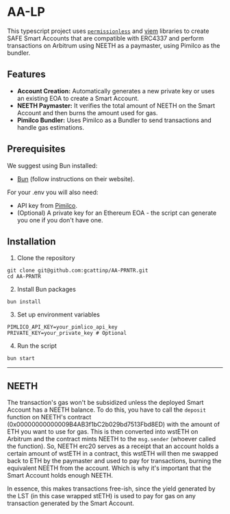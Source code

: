 # AA-LP

This typescript project uses [`permissionless`](https://docs.pimlico.io/permissionless) and [viem](https://viem.sh/) libraries to create SAFE Smart Accounts that are compatible with ERC4337 and perform transactions on Arbitrum using NEETH as a paymaster, using Pimilco as the bundler.

## Features
* **Account Creation:** Automatically generates a new private key or uses an existing EOA to create a Smart Account.
* **NEETH Paymaster:** It verifies the total amount of NEETH on the Smart Account and then burns the amount used for gas.
* **Pimilco Bundler:** Uses Pimilco as a Bundler to send transactions and handle gas estimations.

## Prerequisites
We suggest using Bun installed:
* [Bun](https://bun.sh/) (follow instructions on their website).

For your .env you will also need:
* API key from [Pimilco](https://dashboard.pimlico.io/apikeys).
* (Optional) A private key for an Ethereum EOA - the script can generate you one if you don't have one.

## Installation

1. Clone the repository
```
git clone git@github.com:gcattinp/AA-PRNTR.git
cd AA-PRNTR
```

2. Install Bun packages
```
bun install
```

3. Set up environment variables
```
PIMLICO_API_KEY=your_pimlico_api_key
PRIVATE_KEY=your_private_key # Optional
```
4. Run the script
```
bun start
```

---
## NEETH

The transaction's gas won't be subsidized unless the deployed Smart Account has a NEETH balance. To do this, you have to call the `deposit` function on NEETH's contract (0x00000000000009B4AB3f1bC2b029bd7513Fbd8ED) with the amount of ETH you want to use for gas. This is then converted into wstETH on Arbitrum and the contract mints NEETH to the `msg.sender` (whoever called the function). So, NEETH erc20 serves as a receipt that an account holds a certain amount of wstETH in a contract, this wstETH will then me swapped back to ETH by the paymaster and used to pay for transactions, burning the equivalent NEETH from the account. Which is why it's important that the Smart Account holds enough NEETH.

In essence, this makes transactions free-ish, since the yield generated by the LST (in this case wrapped stETH) is used to pay for gas on any transaction generated by the Smart Account.
